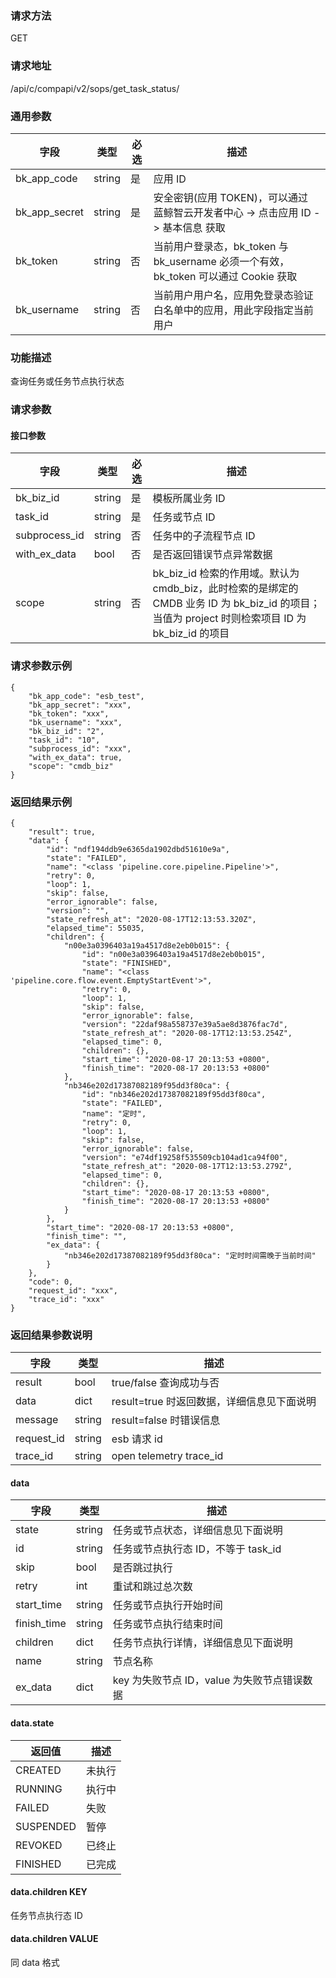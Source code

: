 
### 请求方法

GET


### 请求地址

/api/c/compapi/v2/sops/get_task_status/


### 通用参数

| 字段 | 类型 | 必选 |  描述 |
|-----------|------------|--------|------------|
| bk_app_code  |  string    | 是 | 应用 ID     |
| bk_app_secret|  string    | 是 | 安全密钥(应用 TOKEN)，可以通过 蓝鲸智云开发者中心 -> 点击应用 ID -> 基本信息 获取 |
| bk_token     |  string    | 否 | 当前用户登录态，bk_token 与 bk_username 必须一个有效，bk_token 可以通过 Cookie 获取 |
| bk_username  |  string    | 否 | 当前用户用户名，应用免登录态验证白名单中的应用，用此字段指定当前用户 |


### 功能描述

查询任务或任务节点执行状态

### 请求参数

#### 接口参数

| 字段          |  类型       | 必选   |  描述            |
|---------------|------------|--------|------------------|
|   bk_biz_id   |   string   |   是   |  模板所属业务 ID   |
|   task_id     |   string   |   是   |  任务或节点 ID     |
|   subprocess_id |   string   |   否   |  任务中的子流程节点 ID   |
|   with_ex_data     |   bool   |   否   |  是否返回错误节点异常数据 |
| scope | string | 否 | bk_biz_id 检索的作用域。默认为 cmdb_biz，此时检索的是绑定的 CMDB 业务 ID 为 bk_biz_id 的项目；当值为 project 时则检索项目 ID 为 bk_biz_id 的项目|

### 请求参数示例

```plain
{
    "bk_app_code": "esb_test",
    "bk_app_secret": "xxx",
    "bk_token": "xxx",
    "bk_username": "xxx",
    "bk_biz_id": "2",
    "task_id": "10",
    "subprocess_id": "xxx",
    "with_ex_data": true,
    "scope": "cmdb_biz"
}
```

### 返回结果示例

```plain
{
    "result": true,
    "data": {
        "id": "ndf194ddb9e6365da1902dbd51610e9a",
        "state": "FAILED",
        "name": "<class 'pipeline.core.pipeline.Pipeline'>",
        "retry": 0,
        "loop": 1,
        "skip": false,
        "error_ignorable": false,
        "version": "",
        "state_refresh_at": "2020-08-17T12:13:53.320Z",
        "elapsed_time": 55035,
        "children": {
            "n00e3a0396403a19a4517d8e2eb0b015": {
                "id": "n00e3a0396403a19a4517d8e2eb0b015",
                "state": "FINISHED",
                "name": "<class 'pipeline.core.flow.event.EmptyStartEvent'>",
                "retry": 0,
                "loop": 1,
                "skip": false,
                "error_ignorable": false,
                "version": "22daf98a558737e39a5ae8d3876fac7d",
                "state_refresh_at": "2020-08-17T12:13:53.254Z",
                "elapsed_time": 0,
                "children": {},
                "start_time": "2020-08-17 20:13:53 +0800",
                "finish_time": "2020-08-17 20:13:53 +0800"
            },
            "nb346e202d17387082189f95dd3f80ca": {
                "id": "nb346e202d17387082189f95dd3f80ca",
                "state": "FAILED",
                "name": "定时",
                "retry": 0,
                "loop": 1,
                "skip": false,
                "error_ignorable": false,
                "version": "e74df19258f535509cb104ad1ca94f00",
                "state_refresh_at": "2020-08-17T12:13:53.279Z",
                "elapsed_time": 0,
                "children": {},
                "start_time": "2020-08-17 20:13:53 +0800",
                "finish_time": "2020-08-17 20:13:53 +0800"
            }
        },
        "start_time": "2020-08-17 20:13:53 +0800",
        "finish_time": "",
        "ex_data": {
            "nb346e202d17387082189f95dd3f80ca": "定时时间需晚于当前时间"
        }
    },
    "code": 0,
    "request_id": "xxx",
    "trace_id": "xxx"
}
```

### 返回结果参数说明

| 字段      | 类型      | 描述      |
|-----------|----------|-----------|
|  result   |    bool    |      true/false 查询成功与否     |
|  data     |    dict    |      result=true 时返回数据，详细信息见下面说明     |
|  message  |    string  |      result=false 时错误信息     |
|  request_id     |    string  |      esb 请求 id     |
|  trace_id     |    string  |      open telemetry trace_id     |

#### data

| 字段      | 类型      | 描述      |
|-----------|----------|-----------|
|  state      |    string    |      任务或节点状态，详细信息见下面说明    |
|  id      |    string    |      任务或节点执行态 ID，不等于 task_id    |
|  skip      |    bool    |      是否跳过执行    |
|  retry      |    int    |      重试和跳过总次数   |
|  start_time      |    string    |      任务或节点执行开始时间   |
|  finish_time      |    string    |      任务或节点执行结束时间    |
|  children      |    dict   |      任务节点执行详情，详细信息见下面说明   |
|  name      |    string    |      节点名称    |
|  ex_data  |  dict  | key 为失败节点 ID，value 为失败节点错误数据 |

#### data.state

| 返回值    | 描述      |
|----------|-----------|
| CREATED   | 未执行   |  
| RUNNING   | 执行中   |
| FAILED    | 失败     |
| SUSPENDED | 暂停     |
| REVOKED   | 已终止   |
| FINISHED  | 已完成   |  

#### data.children KEY

任务节点执行态 ID

#### data.children VALUE

同 data 格式